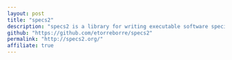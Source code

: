 ```yaml
---
layout: post
title: "specs2"
description: "specs2 is a library for writing executable software specifications, aiming for conciseness, readability and extensibility."
github: "https://github.com/etorreborre/specs2"
permalink: "http://specs2.org/"
affiliate: true
---
```

